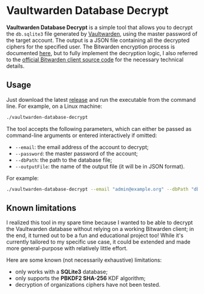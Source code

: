 # Vaultwarden Database Decrypt

**Vaultwarden Database Decrypt** is a simple tool that allows you to decrypt the `db.sqlite3` file generated by [Vaultwarden](https://github.com/dani-garcia/vaultwarden), using the master password of the target account. The output is a JSON file containing all the decrypted ciphers for the specified user. The Bitwarden encryption process is documented [here](https://bitwarden.com/help/bitwarden-security-white-paper/), but to fully implement the decryption logic, I also referred to the [official Bitwarden client source code](https://github.com/bitwarden/clients/tree/main/libs/common/src/key-management) for the necessary technical details.

## Usage

Just download the latest [release](https://github.com/santanoce/vaultwarden-database-decrypt/releases) and run the executable from the command line. For example, on a Linux machine:
```bash
./vaultwarden-database-decrypt
```

The tool accepts the following parameters, which can either be passed as command-line arguments or entered interactively if omitted:
- `--email`: the email address of the account to decrypt;
- `--password`: the master password of the account;
- `--dbPath`: the path to the database file;
- `--outputFile`: the name of the output file (it will be in JSON format).

For example:
```bash
./vaultwarden-database-decrypt --email "admin@example.org" --dbPath "db.sqlite3"
```

## Known limitations

I realized this tool in my spare time because I wanted to be able to decrypt the Vaultwarden database without relying on a working Bitwarden client; in the end, it turned out to be a fun and educational project too! While it's currently tailored to my specific use case, it could be extended and made more general-purpose with relatively little effort.

Here are some known (not necessarily exhaustive) limitations:
- only works with a **SQLite3** database;
- only supports the **PBKDF2 SHA-256** KDF algorithm;
- decryption of organizations ciphers have not been tested.
